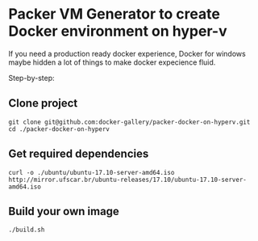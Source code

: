 # Packer VM Generator to create Docker environment on hyper-v

If you need a production ready docker experience, Docker for windows maybe  hidden a lot of things to make docker expecience fluid.

Step-by-step:

## Clone project
```
git clone git@github.com:docker-gallery/packer-docker-on-hyperv.git
cd ./packer-docker-on-hyperv
```

## Get required dependencies
```
curl -o ./ubuntu/ubuntu-17.10-server-amd64.iso http://mirror.ufscar.br/ubuntu-releases/17.10/ubuntu-17.10-server-amd64.iso
```

## Build your own image
```
./build.sh
```